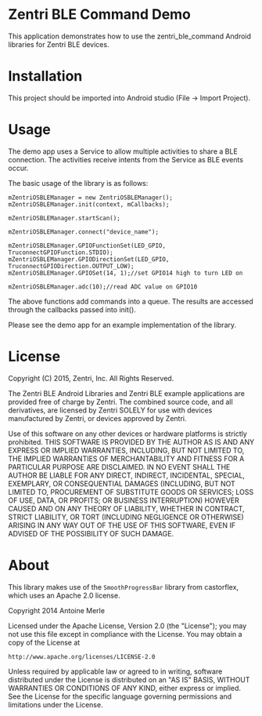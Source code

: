 # Zentri BLE Command Demo
This application demonstrates how to use the zentri_ble_command Android libraries for Zentri BLE devices.

# Installation
This project should be imported into Android studio (File -> Import Project).  

# Usage
The demo app uses a Service to allow multiple activities to share a BLE connection.  The activities 
receive intents from the Service as BLE events occur.

The basic usage of the library is as follows:
```
mZentriOSBLEManager = new ZentriOSBLEManager();
mZentriOSBLEManager.init(context, mCallbacks);

mZentriOSBLEManager.startScan();

mZentriOSBLEManager.connect("device_name");

mZentriOSBLEManager.GPIOFunctionSet(LED_GPIO, TruconnectGPIOFunction.STDIO);
mZentriOSBLEManager.GPIODirectionSet(LED_GPIO, TruconnectGPIODirection.OUTPUT_LOW);
mZentriOSBLEManager.GPIOSet(14, 1);//set GPIO14 high to turn LED on

mZentriOSBLEManager.adc(10);//read ADC value on GPIO10

```

The above functions add commands into a queue.  The results are accessed through the callbacks 
passed into init().

Please see the demo app for an example implementation of the library.

# License
Copyright (C) 2015, Zentri, Inc. All Rights Reserved.

The Zentri BLE Android Libraries and Zentri BLE example applications are provided free of charge
by Zentri. The combined source code, and all derivatives, are licensed by Zentri SOLELY for use
with devices manufactured by Zentri, or devices approved by Zentri.

Use of this software on any other devices or hardware platforms is strictly prohibited.
THIS SOFTWARE IS PROVIDED BY THE AUTHOR AS IS AND ANY EXPRESS OR IMPLIED WARRANTIES, INCLUDING,
BUT NOT LIMITED TO, THE IMPLIED WARRANTIES OF MERCHANTABILITY AND FITNESS FOR A PARTICULAR
PURPOSE ARE DISCLAIMED. IN NO EVENT SHALL THE AUTHOR BE LIABLE FOR ANY DIRECT, INDIRECT,
INCIDENTAL, SPECIAL, EXEMPLARY, OR CONSEQUENTIAL DAMAGES (INCLUDING, BUT NOT LIMITED TO,
PROCUREMENT OF SUBSTITUTE GOODS OR SERVICES; LOSS OF USE, DATA, OR PROFITS; OR BUSINESS
INTERRUPTION) HOWEVER CAUSED AND ON ANY THEORY OF LIABILITY, WHETHER IN CONTRACT, STRICT
LIABILITY, OR TORT (INCLUDING NEGLIGENCE OR OTHERWISE) ARISING IN ANY WAY OUT OF THE USE OF THIS
SOFTWARE, EVEN IF ADVISED OF THE POSSIBILITY OF SUCH DAMAGE.

# About
This library makes use of the `SmoothProgressBar` library from castorflex, which uses an Apache 2.0 license.

Copyright 2014 Antoine Merle

Licensed under the Apache License, Version 2.0 (the "License");
you may not use this file except in compliance with the License.
You may obtain a copy of the License at

    http://www.apache.org/licenses/LICENSE-2.0

Unless required by applicable law or agreed to in writing, software
distributed under the License is distributed on an "AS IS" BASIS,
WITHOUT WARRANTIES OR CONDITIONS OF ANY KIND, either express or implied.
See the License for the specific language governing permissions and
limitations under the License.
